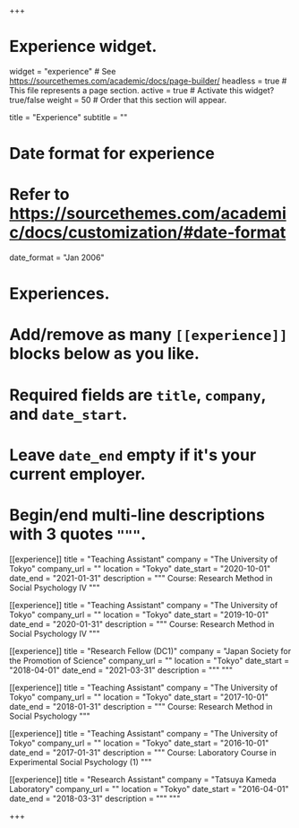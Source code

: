 +++
# Experience widget.
widget = "experience"  # See https://sourcethemes.com/academic/docs/page-builder/
headless = true  # This file represents a page section.
active = true  # Activate this widget? true/false
weight = 50  # Order that this section will appear.

title = "Experience"
subtitle = ""

# Date format for experience
#   Refer to https://sourcethemes.com/academic/docs/customization/#date-format
date_format = "Jan 2006"

# Experiences.
#   Add/remove as many `[[experience]]` blocks below as you like.
#   Required fields are `title`, `company`, and `date_start`.
#   Leave `date_end` empty if it's your current employer.
#   Begin/end multi-line descriptions with 3 quotes `"""`.
[[experience]]
  title = "Teaching Assistant"
  company = "The University of Tokyo"
  company_url = ""
  location = "Tokyo"
  date_start = "2020-10-01"
  date_end = "2021-01-31"
  description = """
  Course: Research Method in Social Psychology IV
  """

[[experience]]
  title = "Teaching Assistant"
  company = "The University of Tokyo"
  company_url = ""
  location = "Tokyo"
  date_start = "2019-10-01"
  date_end = "2020-01-31"
  description = """
  Course: Research Method in Social Psychology IV
  """

[[experience]]
  title = "Research Fellow (DC1)"
  company = "Japan Society for the Promotion of Science"
  company_url = ""
  location = "Tokyo"
  date_start = "2018-04-01"
  date_end = "2021-03-31"
  description = """
  """

[[experience]]
  title = "Teaching Assistant"
  company = "The University of Tokyo"
  company_url = ""
  location = "Tokyo"
  date_start = "2017-10-01"
  date_end = "2018-01-31"
  description = """
  Course: Research Method in Social Psychology
  """

[[experience]]
  title = "Teaching Assistant"
  company = "The University of Tokyo"
  company_url = ""
  location = "Tokyo"
  date_start = "2016-10-01"
  date_end = "2017-01-31"
  description = """
  Course: Laboratory Course in Experimental Social Psychology (1)
  """

[[experience]]
  title = "Research Assistant"
  company = "Tatsuya Kameda Laboratory"
  company_url = ""
  location = "Tokyo"
  date_start = "2016-04-01"
  date_end = "2018-03-31"
  description = """
  """

+++
